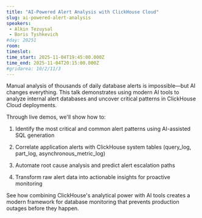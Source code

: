 ```yaml
---
title: "AI-Powered Alert Analysis with ClickHouse Cloud"
slug: ai-powered-alert-analysis
speakers:
 - Alkin Tezuysal
 - Boris Tyshkevich
#day: 20251
room: 
timeslot: 
time_start: 2025-11-04T19:45:00.000Z
time_end: 2025-11-04T20:15:00.000Z
#gridarea: 10/2/11/3
---
```


Manual analysis of thousands of daily database alerts is impossible—but AI changes everything. This talk demonstrates using modern AI tools to analyze internal alert databases and uncover critical patterns in ClickHouse Cloud deployments.
 
Through live demos, we'll show how to:
 
 1. Identify the most critical and common alert patterns using AI-assisted SQL generation
 
 2. Correlate application alerts with ClickHouse system tables (query_log, part_log, asynchronous_metric_log)
 
 3. Automate root cause analysis and predict alert escalation paths
 
 4. Transform raw alert data into actionable insights for proactive monitoring
 
See how combining ClickHouse's analytical power with AI tools creates a modern framework for database monitoring that prevents production outages before they happen.